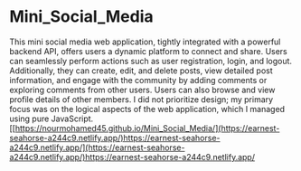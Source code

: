 # Mini_Social_Media
This mini social media web application, tightly integrated with a powerful backend API, offers users a dynamic platform to connect and share. Users can seamlessly perform actions such as user registration, login, and logout. Additionally, they can create, edit, and delete posts, view detailed post information, and engage with the community by adding comments or exploring comments from other users. Users can also browse and view profile details of other members. I did not prioritize design; my primary focus was on the logical aspects of the web application, which I managed using pure JavaScript.
[[https://nourmohamed45.github.io/Mini_Social_Media/](https://earnest-seahorse-a244c9.netlify.app/)https://earnest-seahorse-a244c9.netlify.app/](https://earnest-seahorse-a244c9.netlify.app/)https://earnest-seahorse-a244c9.netlify.app/
